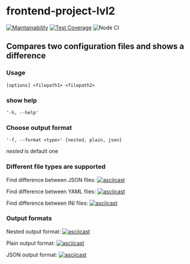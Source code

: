 # frontend-project-lvl2

[![Maintainability](https://api.codeclimate.com/v1/badges/219449cf6dc87fec9eca/maintainability)](https://codeclimate.com/github/pvl-grdv/frontend-project-lvl2/maintainability)
[![Test Coverage](https://api.codeclimate.com/v1/badges/219449cf6dc87fec9eca/test_coverage)](https://codeclimate.com/github/pvl-grdv/frontend-project-lvl2/test_coverage)
![Node CI](https://github.com/pvl-grdv/frontend-project-lvl2/workflows/Node%20CI/badge.svg?branch=master)

## Compares two configuration files and shows a difference

### Usage

    [options] <filepath1> <filepath2>

### show help

    '-h, --help'

### Choose output format

    '-f, --format <type>' [nested, plain, json]
*nested* is default one

### Different file types are supported

Find difference between JSON files:
[![asciicast](https://asciinema.org/a/s6HDqjGR55JI0ND7EJz1QnLHA.svg)](https://asciinema.org/a/s6HDqjGR55JI0ND7EJz1QnLHA)

Find difference between YAML files:
[![asciicast](https://asciinema.org/a/6nev3BtrzXZi0bZm5iwpzuJ83.svg)](https://asciinema.org/a/6nev3BtrzXZi0bZm5iwpzuJ83)

Find difference between INI files:
[![asciicast](https://asciinema.org/a/e1gtqrmXVtjqMU9pulnlxSaZJ.svg)](https://asciinema.org/a/e1gtqrmXVtjqMU9pulnlxSaZJ)

### Output formats

Nested output format:
[![asciicast](https://asciinema.org/a/s6HDqjGR55JI0ND7EJz1QnLHA.svg)](https://asciinema.org/a/s6HDqjGR55JI0ND7EJz1QnLHA)

Plain output format:
[![asciicast](https://asciinema.org/a/nEHIpPetLJNHxA6aSS2xqxELZ.svg)](https://asciinema.org/a/nEHIpPetLJNHxA6aSS2xqxELZ)

JSON output format:
[![asciicast](https://asciinema.org/a/Ou2SgYDgNGSuJxQm3zSehc3Zh.svg)](https://asciinema.org/a/Ou2SgYDgNGSuJxQm3zSehc3Zh)
